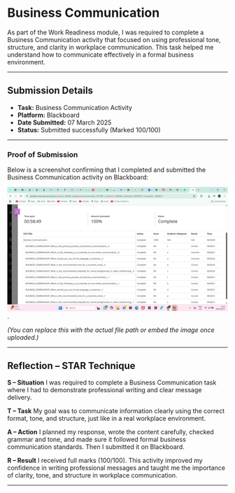 # Business Communication

As part of the Work Readiness module, I was required to complete a Business Communication activity that focused on using professional tone, structure, and clarity in workplace communication. This task helped me understand how to communicate effectively in a formal business environment.

---

## Submission Details

* **Task:** Business Communication Activity
* **Platform:** Blackboard
* **Date Submitted:** 07 March 2025
* **Status:** Submitted successfully (Marked 100/100)

---

### Proof of Submission

Below is a screenshot confirming that I completed and submitted the Business Communication activity on Blackboard:

![Business Communication Screenshot](./media/business-communication.png).

*(You can replace this with the actual file path or embed the image once uploaded.)*

---

## Reflection – STAR Technique

**S – Situation**
I was required to complete a Business Communication task where I had to demonstrate professional writing and clear message delivery.

**T – Task**
My goal was to communicate information clearly using the correct format, tone, and structure, just like in a real workplace environment.

**A – Action**
I planned my response, wrote the content carefully, checked grammar and tone, and made sure it followed formal business communication standards. Then I submitted it on Blackboard.

**R – Result**
I received full marks (100/100). This activity improved my confidence in writing professional messages and taught me the importance of clarity, tone, and structure in workplace communication.

---


